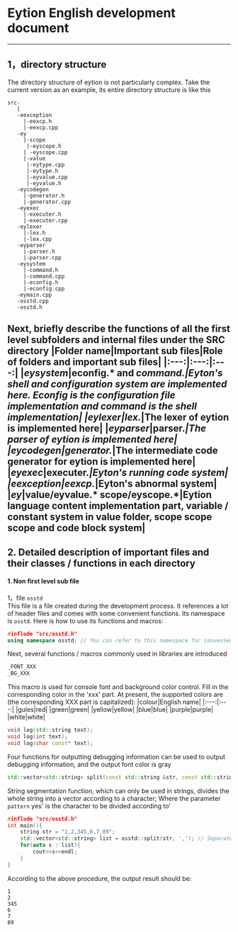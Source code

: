 # Eytion English development document
---
## 1，directory structure
The directory structure of eytion is not particularly complex. Take the current version as an example, its entire directory structure is like this
```
src-
   |
   -eexception
     |-eexcp.h
     |-eexcp.cpp
   -ey
     |-scope
      |-eyscope.h
     | -eyscope.cpp
     |-value
      |-eytype.cpp
      |-eytype.h
      |-eyvalue.cpp
      |-eyvalue.h
   -eycodegen
     |-generator.h
     |-generator.cpp
   -eyexec
     |-executer.h
     |-executer.cpp
   -eylexer
     |-lex.h
     |-lex.cpp
   -eyparser
     |-parser.h
     |-parser.cpp
   -eysystem
     |-command.h
     |-command.cpp
     |-econfig.h
     |-econfig.cpp
   -eymain.cpp
   -osstd.cpp
   -osstd.h
```
Next, briefly describe the functions of all the first level subfolders and internal files under the SRC directory
|Folder name|Important sub files|Role of folders and important sub files|
|:---:|:---:|:---:|
|***eysystem***|econfig.* and ***command.****|Eyton's shell and configuration system are implemented here. Econfig is the configuration file implementation and command is the shell implementation|
|***eylexer***|lex.*|The lexer of eytion is implemented here|
|***eyparser***|parser.*|The parser of eytion is implemented here|
|***eycodegen***|generator.*|The intermediate code generator for eytion is implemented here|
|***eyexec***|executer.*|Eyton's running code system|
|***eexception***|eexcp.*|Eyton's abnormal system|
|***ey***|value/eyvalue.* scope/eyscope.*|Eytion language content implementation part, variable / constant system in value folder, scope scope scope and code block system|
---
## 2. Detailed description of important files and their classes / functions in each directory
#### 1. Non first level sub file
1，file ``osstd``  
This file is a file created during the development process. It references a lot of header files and comes with some convenient functions. Its namespace is `` osstd ``. Here is how to use its functions and macros:
```C++
#influde "src/osstd.h"
using namespace osstd; // You can refer to this namespace for convenience
```
Next, several functions / macros commonly used in libraries are introduced
  
```C++
_FONT_XXX
_BG_XXX
```
This macro is used for console font and background color control. Fill in the corresponding color in the 'xxx' part. At present, the supported colors are (the corresponding XXX part is capitalized):
|colour|English name|
|:---:|:---:|
|gules|red|
|green|green|
|yellow|yellow|
|blue|blue|
|purple|purple|
|white|white|  
  
    
```C++
void log(std::string text);
void log(int text);
void log(char const* text);
```
Four functions for outputting debugging information can be used to output debugging information, and the output font color is gray
  
```C++
std::vector<std::string> split(const std::string &str, const std::string &pattern);
```
String segmentation function, which can only be used in strings, divides the whole string into a vector according to a character; Where the parameter `` pattern `` yes' is the character to be divided according to‘
```C++
#influde "src/osstd.h"
int main(){
    string str = "1,2,345,6,7,89";
    std::vector<std::string> list = osstd::split(str, ','); // Separated by commas
    for(auto s : list){
        cout<<s<<endl;
    }
}
```
According to the above procedure, the output result should be:
```
1
2
345
6
7
89
```